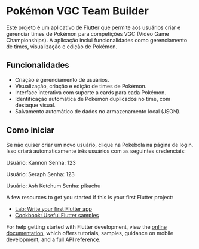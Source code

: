 # Pokémon VGC Team Builder

Este projeto é um aplicativo de Flutter que permite aos usuários criar e gerenciar times de Pokémon para competições VGC (Video Game Championships). A aplicação inclui funcionalidades como gerenciamento de times, visualização e edição de Pokémon.

## Funcionalidades

- Criação e gerenciamento de usuários.
- Visualização, criação e edição de times de Pokémon.
- Interface interativa com suporte a cards para cada Pokémon.
- Identificação automática de Pokémon duplicados no time, com destaque visual.
- Salvamento automático de dados no armazenamento local (JSON).


## Como iniciar

Se não quiser criar um novo usuário, clique na Pokébola na página de login. Isso criará automaticamente três usuários com as seguintes credenciais:

Usuário: Kannon
Senha: 123

Usuário: Seraph
Senha: 123

Usuário: Ash Ketchum
Senha: pikachu


A few resources to get you started if this is your first Flutter project:

- [Lab: Write your first Flutter app](https://docs.flutter.dev/get-started/codelab)
- [Cookbook: Useful Flutter samples](https://docs.flutter.dev/cookbook)

For help getting started with Flutter development, view the
[online documentation](https://docs.flutter.dev/), which offers tutorials,
samples, guidance on mobile development, and a full API reference.
